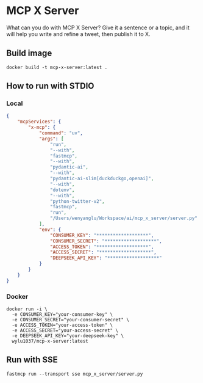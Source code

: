 # MCP X Server
What can you do with MCP X Server? Give it a sentence or a topic, and it will help you write and refine a tweet, then publish it to X.

## Build image
```shell
docker build -t mcp-x-server:latest .
```

## How to run with STDIO

### Local
```json
{
    "mcpServices": {
        "x-mcp": {
            "command": "uv",
            "args": [
                "run",
                "--with",
                "fastmcp",
                "--with",
                "pydantic-ai",
                "--with",
                "pydantic-ai-slim[duckduckgo,openai]",
                "--with",
                "dotenv",
                "--with",
                "python-twitter-v2",
                "fastmcp",
                "run",
                "/Users/wenyanglu/Workspace/ai/mcp_x_server/server.py"
            ],
            "env": {
                "CONSUMER_KEY": "*******************",
                "CONSUMER_SECRET": "*******************",
                "ACCESS_TOKEN": "*******************",
                "ACCESS_SECRET": "*******************",
                "DEEPSEEK_API_KEY": "*******************"
            }
        }
    }
}
```

### Docker
```shell
docker run -i \
  -e CONSUMER_KEY="your-consumer-key" \
  -e CONSUMER_SECRET="your-consumer-secret" \
  -e ACCESS_TOKEN="your-access-token" \
  -e ACCESS_SECRET="your-access-secret" \
  -e DEEPSEEK_API_KEY="your-deepseek-key" \
  wylu1037/mcp-x-server:latest
```

## Run with SSE
```shell
fastmcp run --transport sse mcp_x_server/server.py
```